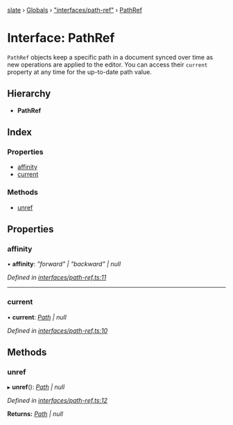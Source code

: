 [slate](../README.md) › [Globals](../globals.md) › ["interfaces/path-ref"](../modules/_interfaces_path_ref_.md) › [PathRef](_interfaces_path_ref_.pathref.md)

# Interface: PathRef

`PathRef` objects keep a specific path in a document synced over time as new
operations are applied to the editor. You can access their `current` property
at any time for the up-to-date path value.

## Hierarchy

* **PathRef**

## Index

### Properties

* [affinity](_interfaces_path_ref_.pathref.md#affinity)
* [current](_interfaces_path_ref_.pathref.md#current)

### Methods

* [unref](_interfaces_path_ref_.pathref.md#unref)

## Properties

###  affinity

• **affinity**: *"forward" | "backward" | null*

*Defined in [interfaces/path-ref.ts:11](https://github.com/horacioh/slate/blob/b3461bd5/packages/slate/src/interfaces/path-ref.ts#L11)*

___

###  current

• **current**: *[Path](../modules/_interfaces_path_.md#path) | null*

*Defined in [interfaces/path-ref.ts:10](https://github.com/horacioh/slate/blob/b3461bd5/packages/slate/src/interfaces/path-ref.ts#L10)*

## Methods

###  unref

▸ **unref**(): *[Path](../modules/_interfaces_path_.md#path) | null*

*Defined in [interfaces/path-ref.ts:12](https://github.com/horacioh/slate/blob/b3461bd5/packages/slate/src/interfaces/path-ref.ts#L12)*

**Returns:** *[Path](../modules/_interfaces_path_.md#path) | null*
